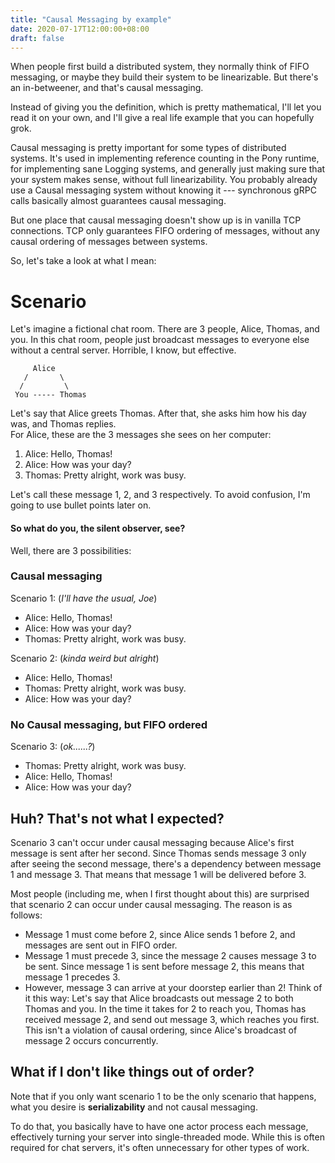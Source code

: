 ```yaml
---
title: "Causal Messaging by example"
date: 2020-07-17T12:00:00+08:00
draft: false
---
```


When people first build a distributed system, they normally think of FIFO messaging, or maybe they build their system to be linearizable. But there's an in-betweener, and that's causal messaging.

Instead of giving you the definition, which is pretty mathematical, I'll let you read it on your own, and I'll give a real life example that you can hopefully grok. 

Causal messaging is pretty important for some types of distributed systems. It's used in implementing reference counting in the Pony runtime, for implementing sane Logging systems, and generally just making sure that your system makes sense, without full linearizability. You probably already use a Causal messaging system without knowing it --- synchronous gRPC calls basically almost guarantees causal messaging.

But one place that causal messaging doesn't show up is in vanilla TCP connections. TCP only guarantees FIFO ordering of messages, without any causal ordering of messages between systems.

So, let's take a look at what I mean:

# Scenario

Let's imagine a fictional chat room. There are 3 people, Alice, Thomas, and you. In this chat room, people just broadcast messages to everyone else without a central server. Horrible, I know, but effective.

```
     Alice
   /       \
  /         \
 You ----- Thomas
```

Let's say that Alice greets Thomas. After that, she asks him how his day was, and Thomas replies.  
For Alice, these are the 3 messages she sees on her computer:
  1. Alice: Hello, Thomas!
  1. Alice: How was your day?
  1. Thomas: Pretty alright, work was busy.

Let's call these message 1, 2, and 3 respectively. To avoid confusion, I'm going to use bullet points later on.

#### So what do you, the silent observer, see? 

Well, there are 3 possibilities:

### Causal messaging

Scenario 1: (*I'll have the usual, Joe*)

- Alice: Hello, Thomas!
- Alice: How was your day?
- Thomas: Pretty alright, work was busy.

Scenario 2: (*kinda weird but alright*)

- Alice: Hello, Thomas!
- Thomas: Pretty alright, work was busy.
- Alice: How was your day?

### No Causal messaging, but FIFO ordered

Scenario 3: (*ok......?*)

- Thomas: Pretty alright, work was busy.
- Alice: Hello, Thomas!
- Alice: How was your day?

## Huh? That's not what I expected?

Scenario 3 can't occur under causal messaging because Alice's first message is sent after her second. Since Thomas sends message 3 only after seeing the second message, there's a dependency between message 1 and message 3. That means that message 1 will be delivered before 3.

Most people (including me, when I first thought about this) are surprised that scenario 2 can occur under causal messaging. The reason is as follows:

- Message 1 must come before 2, since Alice sends 1 before 2, and messages are sent out in FIFO order.
- Message 1 must precede 3, since the message 2 causes message 3 to be sent. Since message 1 is sent before message 2, this means that message 1 precedes 3.
- However, message 3 can arrive at your doorstep earlier than 2! Think of it this way: Let's say that Alice broadcasts out message 2 to both Thomas and you. In the time it takes for 2 to reach you, Thomas has received message 2, and send out message 3, which reaches you first. This isn't a violation of causal ordering, since Alice's broadcast of message 2 occurs concurrently. 

## What if I don't like things out of order?
Note that if you only want scenario 1 to be the only scenario that happens, what you desire is **serializability** and not causal messaging. 

To do that, you basically have to have one actor process each message, effectively turning your server into single-threaded mode. While this is often required for chat servers, it's often unnecessary for other types of work.

